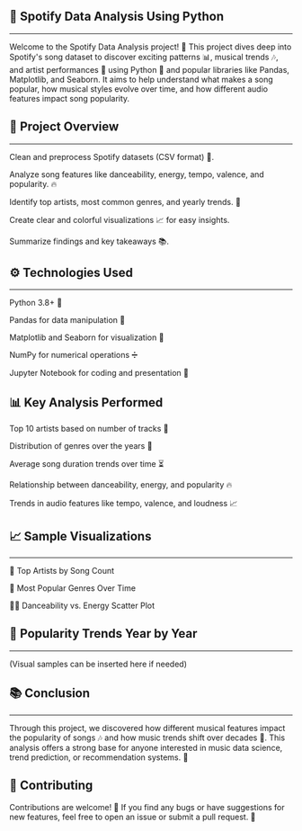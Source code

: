 🎵 Spotify Data Analysis Using Python
--------------------------------------------
--------------------------------------------
Welcome to the Spotify Data Analysis project! 🚀
This project dives deep into Spotify's song dataset to discover exciting patterns 📊, musical trends 🎶, and artist performances 🎤 using Python 🐍 and popular libraries like Pandas, Matplotlib, and Seaborn.
It aims to help understand what makes a song popular, how musical styles evolve over time, and how different audio features impact song popularity.

📂 Project Overview
-----------------------
-----------------------
Clean and preprocess Spotify datasets (CSV format) 📄.

Analyze song features like danceability, energy, tempo, valence, and popularity. 🔥

Identify top artists, most common genres, and yearly trends. 🎼

Create clear and colorful visualizations 📈 for easy insights.

Summarize findings and key takeaways 📚.

⚙️ Technologies Used
-------------------------
---------------------------
Python 3.8+ 🐍

Pandas for data manipulation 📑

Matplotlib and Seaborn for visualization 🎨

NumPy for numerical operations ➗

Jupyter Notebook for coding and presentation 📝

📊 Key Analysis Performed
---------------------------
Top 10 artists based on number of tracks 🎤

Distribution of genres over the years 🎵

Average song duration trends over time ⏳

Relationship between danceability, energy, and popularity 🔥

Trends in audio features like tempo, valence, and loudness 📈

📈 Sample Visualizations
------------------------------
------------------------------
🎤 Top Artists by Song Count

🎼 Most Popular Genres Over Time

🏃‍♂️ Danceability vs. Energy Scatter Plot

📅 Popularity Trends Year by Year
---------------------------------
---------------------------------

(Visual samples can be inserted here if needed)

📚 Conclusion
--------------
--------------
Through this project, we discovered how different musical features impact the popularity of songs 🎶 and how music trends shift over decades 📅.
This analysis offers a strong base for anyone interested in music data science, trend prediction, or recommendation systems. 🚀

🤝 Contributing
----------------
Contributions are welcome! 🎉
If you find any bugs or have suggestions for new features, feel free to open an issue or submit a pull request. 🚀


